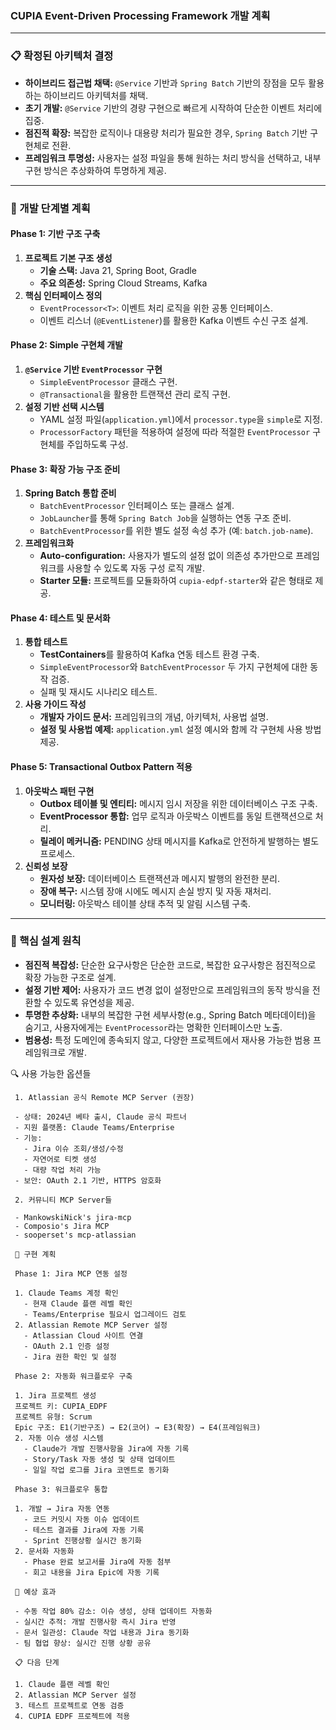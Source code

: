 ### **CUPIA Event-Driven Processing Framework 개발 계획**

---

### **📋 확정된 아키텍처 결정**

* **하이브리드 접근법 채택:** `@Service` 기반과 `Spring Batch` 기반의 장점을 모두 활용하는 하이브리드 아키텍처를 채택.
* **초기 개발:** `@Service` 기반의 경량 구현으로 빠르게 시작하여 단순한 이벤트 처리에 집중.
* **점진적 확장:** 복잡한 로직이나 대용량 처리가 필요한 경우, `Spring Batch` 기반 구현체로 전환.
* **프레임워크 투명성:** 사용자는 설정 파일을 통해 원하는 처리 방식을 선택하고, 내부 구현 방식은 추상화하여 투명하게 제공.

---

### **🚀 개발 단계별 계획**

#### **Phase 1: 기반 구조 구축**

1.  **프로젝트 기본 구조 생성**
    * **기술 스택:** Java 21, Spring Boot, Gradle
    * **주요 의존성:** Spring Cloud Streams, Kafka
2.  **핵심 인터페이스 정의**
    * `EventProcessor<T>`: 이벤트 처리 로직을 위한 공통 인터페이스.
    * 이벤트 리스너 (`@EventListener`)를 활용한 Kafka 이벤트 수신 구조 설계.

#### **Phase 2: Simple 구현체 개발**

1.  **`@Service` 기반 `EventProcessor` 구현**
    * `SimpleEventProcessor` 클래스 구현.
    * `@Transactional`을 활용한 트랜잭션 관리 로직 구현.
2.  **설정 기반 선택 시스템**
    * YAML 설정 파일(`application.yml`)에서 `processor.type`을 `simple`로 지정.
    * `ProcessorFactory` 패턴을 적용하여 설정에 따라 적절한 `EventProcessor` 구현체를 주입하도록 구성.

#### **Phase 3: 확장 가능 구조 준비**

1.  **Spring Batch 통합 준비**
    * `BatchEventProcessor` 인터페이스 또는 클래스 설계.
    * `JobLauncher`를 통해 `Spring Batch Job`을 실행하는 연동 구조 준비.
    * `BatchEventProcessor`를 위한 별도 설정 속성 추가 (예: `batch.job-name`).
2.  **프레임워크화**
    * **Auto-configuration:** 사용자가 별도의 설정 없이 의존성 추가만으로 프레임워크를 사용할 수 있도록 자동 구성 로직 개발.
    * **Starter 모듈:** 프로젝트를 모듈화하여 `cupia-edpf-starter`와 같은 형태로 제공.

#### **Phase 4: 테스트 및 문서화**

1.  **통합 테스트**
    * **TestContainers**를 활용하여 Kafka 연동 테스트 환경 구축.
    * `SimpleEventProcessor`와 `BatchEventProcessor` 두 가지 구현체에 대한 동작 검증.
    * 실패 및 재시도 시나리오 테스트.
2.  **사용 가이드 작성**
    * **개발자 가이드 문서:** 프레임워크의 개념, 아키텍처, 사용법 설명.
    * **설정 및 사용법 예제:** `application.yml` 설정 예시와 함께 각 구현체 사용 방법 제공.

#### **Phase 5: Transactional Outbox Pattern 적용**

1.  **아웃박스 패턴 구현**
    * **Outbox 테이블 및 엔티티:** 메시지 임시 저장을 위한 데이터베이스 구조 구축.
    * **EventProcessor 통합:** 업무 로직과 아웃박스 이벤트를 동일 트랜잭션으로 처리.
    * **릴레이 메커니즘:** PENDING 상태 메시지를 Kafka로 안전하게 발행하는 별도 프로세스.
2.  **신뢰성 보장**
    * **원자성 보장:** 데이터베이스 트랜잭션과 메시지 발행의 완전한 분리.
    * **장애 복구:** 시스템 장애 시에도 메시지 손실 방지 및 자동 재처리.
    * **모니터링:** 아웃박스 테이블 상태 추적 및 알림 시스템 구축.

---

### **🎯 핵심 설계 원칙**

* **점진적 복잡성:** 단순한 요구사항은 단순한 코드로, 복잡한 요구사항은 점진적으로 확장 가능한 구조로 설계.
* **설정 기반 제어:** 사용자가 코드 변경 없이 설정만으로 프레임워크의 동작 방식을 전환할 수 있도록 유연성을 제공.
* **투명한 추상화:** 내부의 복잡한 구현 세부사항(e.g., Spring Batch 메타데이터)을 숨기고, 사용자에게는 `EventProcessor`라는 명확한 인터페이스만 노출.
* **범용성:** 특정 도메인에 종속되지 않고, 다양한 프로젝트에서 재사용 가능한 범용 프레임워크로 개발.



🔍 사용 가능한 옵션들

     1. Atlassian 공식 Remote MCP Server (권장)

     - 상태: 2024년 베타 출시, Claude 공식 파트너
     - 지원 플랫폼: Claude Teams/Enterprise
     - 기능: 
       - Jira 이슈 조회/생성/수정
       - 자연어로 티켓 생성
       - 대량 작업 처리 가능
     - 보안: OAuth 2.1 기반, HTTPS 암호화

     2. 커뮤니티 MCP Server들

     - MankowskiNick's jira-mcp
     - Composio's Jira MCP  
     - sooperset's mcp-atlassian

     🚀 구현 계획

     Phase 1: Jira MCP 연동 설정

     1. Claude Teams 계정 확인
       - 현재 Claude 플랜 레벨 확인
       - Teams/Enterprise 필요시 업그레이드 검토
     2. Atlassian Remote MCP Server 설정
       - Atlassian Cloud 사이트 연결
       - OAuth 2.1 인증 설정
       - Jira 권한 확인 및 설정

     Phase 2: 자동화 워크플로우 구축

     1. Jira 프로젝트 생성
     프로젝트 키: CUPIA_EDPF
     프로젝트 유형: Scrum
     Epic 구조: E1(기반구조) → E2(코어) → E3(확장) → E4(프레임워크)
     2. 자동 이슈 생성 시스템
       - Claude가 개발 진행사항을 Jira에 자동 기록
       - Story/Task 자동 생성 및 상태 업데이트
       - 일일 작업 로그를 Jira 코멘트로 동기화

     Phase 3: 워크플로우 통합

     1. 개발 → Jira 자동 연동
       - 코드 커밋시 자동 이슈 업데이트
       - 테스트 결과를 Jira에 자동 기록
       - Sprint 진행상황 실시간 동기화
     2. 문서화 자동화  
       - Phase 완료 보고서를 Jira에 자동 첨부
       - 회고 내용을 Jira Epic에 자동 기록

     🎯 예상 효과

     - 수동 작업 80% 감소: 이슈 생성, 상태 업데이트 자동화
     - 실시간 추적: 개발 진행사항 즉시 Jira 반영  
     - 문서 일관성: Claude 작업 내용과 Jira 동기화
     - 팀 협업 향상: 실시간 진행 상황 공유

     📋 다음 단계

     1. Claude 플랜 레벨 확인
     2. Atlassian MCP Server 설정
     3. 테스트 프로젝트로 연동 검증
     4. CUPIA EDPF 프로젝트에 적용